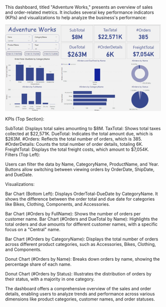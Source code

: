 This dashboard, titled "Adventure Works," presents an overview of sales and order-related metrics. It includes several key performance indicators (KPIs) and visualizations to help analyze the business's performance:

![Sales Dashboard](images/adwork.jpg)


KPIs (Top Section):

SubTotal: Displays total sales amounting to $8M.
TaxTotal: Shows total taxes collected at $22,571K.
DueTotal: Indicates the total amount due, which is $263M.
#Orders: Reflects the total number of orders, which is 385.
#OrderDetails: Counts the total number of order details, totaling 6K.
FreightTotal: Displays the total freight costs, which amount to $7,054K.
Filters (Top Left):

Users can filter the data by Name, CategoryName, ProductName, and Year.
Buttons allow switching between viewing orders by OrderDate, ShipDate, and DueDate.

Visualizations:

Bar Chart (Bottom Left):
Displays OrderTotal-DueDate by CategoryName. It shows the difference between the order total and due date for categories like Bikes, Clothing, Components, and Accessories.

Bar Chart (#Orders by FullName):
Shows the number of orders per customer name.
Bar Chart (#Orders and DueTotal by Name):
Highlights the total orders and due amounts for different customer names, with a specific focus on a "Central" name.

Bar Chart (#Orders by CategoryName):
Displays the total number of orders across different product categories, such as Accessories, Bikes, Clothing, and Components.

Donut Chart (#Orders by Name):
Breaks down orders by name, showing the percentage share of each name.

Donut Chart (#Orders by Status):
Illustrates the distribution of orders by their status, with a majority in one category.

The dashboard offers a comprehensive overview of the sales and order details, enabling users to analyze trends and performance across various dimensions like product categories, customer names, and order statuses.
